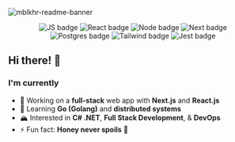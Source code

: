 ![mblkhr-readme-banner](https://github.com/user-attachments/assets/5ff4e61c-6766-476e-bb16-1947d3d7c1aa)

<div align="center">
  <img src="https://img.shields.io/badge/JavaScript-323330?style=for-the-badge&logo=javascript&logoColor=F7DF1E" alt="JS badge">
  <img src="https://img.shields.io/badge/React-20232A?style=for-the-badge&logo=react&logoColor=61DAFB" alt="React badge">
  <img src="https://img.shields.io/badge/Node%20js-339933?style=for-the-badge&logo=nodedotjs&logoColor=white" alt="Node badge">
  <img src="https://img.shields.io/badge/next%20js-000000?style=for-the-badge&logo=nextdotjs&logoColor=white" alt="Next badge">
  <img src="https://img.shields.io/badge/PostgreSQL-316192?style=for-the-badge&logo=postgresql&logoColor=white" alt="Postgres badge">
  <img src="https://img.shields.io/badge/Tailwind_CSS-38B2AC?style=for-the-badge&logo=tailwind-css&logoColor=white" alt="Tailwind badge">
  <img src="https://img.shields.io/badge/Jest-C21325?style=for-the-badge&logo=jest&logoColor=white" alt="Jest badge">
</div>

<div algin-items="center">
  <h2>Hi there! 👋</h2>
</div>

### I'm currently

- 🔭 Working on a **full-stack** web app with **Next.js** and **React.js**
- 🌱 Learning **Go (Golang)** and **distributed systems**  
- 🏔 Interested in **C# .NET**, **Full Stack Development**, & **DevOps**  
- ⚡ Fun fact: **Honey never spoils** 🍯
